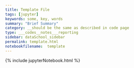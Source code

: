 ```yaml
---
title: Template File
tags: [jupyter]
keywords: some, key, words
summary: "Brief Summary"
category: __should be the same as described in code page
type: ___codes__notes___reporting
sidebar: dataSchool_sidebar
permalink: template.html
notebookfilename:  template
---
```


{% include jupyterNotebook.html %}
